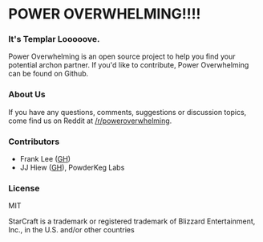 # POWER OVERWHELMING!!!!

### It's Templar Looooove.

Power Overwhelming is an open source project to help you find your potential archon partner. If you'd like to contribute, Power Overwhelming can be found on Github.

### About Us

If you have any questions, comments, suggestions or discussion topics, come find us on Reddit at [/r/poweroverwhelming](https://www.reddit.com/r/poweroverwhelming).


### Contributors

- Frank Lee ([GH](https://github.com/lee-frank))
- JJ Hiew ([GH](https://github.com/jjhiew)), PowderKeg Labs


### License

MIT

StarCraft is a trademark or registered trademark of Blizzard Entertainment, Inc., in the U.S. and/or other countries
